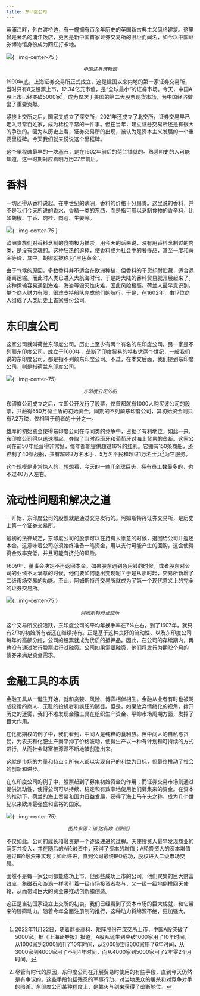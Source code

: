 ```yaml
---
title: 东印度公司
---
```


黄浦江畔，外白渡桥边，有一幢拥有百余年历史的英国新古典主义风格建筑。这里曾是著名的浦江饭店，更因是新中国首家证券交易所的旧址而闻名，如今以中国证券博物馆身份成为网红打卡地。

![](https://images.jieyu.ai/images/2023/02/voc/xshg_museum.jpeg){: .img-center-75 }
<center><i style="font-size: small">中国证券博物馆</i></center>

1990年底，上海证券交易所正式成立，这是建国以来内地的第一家证券交易所，当时只有8支股票上市，12.34亿元市值，是“全球最小”的证券市场。今天，中国A股上市已经突破5000家[^milestone1]，成为仅次于美国的第二大股票现货市场，为中国经济做出了重要贡献。

紧接上交所之后，国家又成立了深交所，2021年还成立了北交所，证券交易早已走入寻常百姓家，成为稀松平常的一件事。但在当年，建立证券交易所还是有很大的争议的。因为从历史上看，证券交易所的出现，被认为是资本主义发展的一个重要里程碑。今天我们就来说说这个里程碑。

这个里程碑最早的一块基石，是在1602年前后的荷兰铺就的。熟悉明史的人可能知道，这一时期对应着明万历27年前后。
# 香料
一切还得从香料说起。在中世纪的欧洲，香料的价格十分昂贵。这里说的香料，并不是我们今天所说的香水、香精一类的东西，而是指可用以烹制食物的香辛料，比如胡椒、丁香、肉桂、肉蔻、生姜等。

![](https://images.jieyu.ai/images/2023/02/voc/spices.jpg){: .img-center-75 }

欧洲贵族们对香料烹制的食物极为推崇，用今天的话来说，没有用香料烹制过的肉类，是没有灵魂的。这种狂热的追捧，使香料成为社会中的奢侈品，甚至一度和黄金等价，其中，胡椒就被称为“黑色黄金”。

由于气候的原因，多数香料并不适合在欧洲种植，但香料的干货却耐贮藏，适合远距离运输。而此时人类已进入大航海时代，于是跨大陆的香料贸易就开展起来了。这种运输容易遇到海难、海盗等毁灭性灾难，因此风险极高。荷兰人最早意识到，单个商人财力有限，很难支持船队完成他们的航行。于是，在1602年，由17位商人组成了人类历史上首家股份公司。

# 东印度公司
这家公司就叫荷兰东印度公司。历史上至少有两个有名的东印度公司。另一家是不列颠东印度公司，成立于1600年，垄断了印度贸易的特权达两个世纪，一般我们说的东印度公司，都是指不列颠东印度公司。不过，在本文后面，我们提到东印度公司，则是指荷兰东印度公司。

![](https://images.jieyu.ai/images/2023/02/voc/ship_Amsterdam.jpg){: .img-center-75}
<center><i style="font-size: small">东印度公司的船</i></center>

东印度公司成立之后，立即公开发行了股票，仅首都就有1000人购买该公司的股票，共融得650万荷兰盾的初始资金。同期的不列颠东印度公司，其初始资金则只有7.2万镑，仅相当于前者的十分之一。

雄厚的初始资金使得东印度公司在与同类的竞争中，占据了有利地位。如此一来，东印度公司得以迅速崛起，夺取了当时西班牙和葡萄牙对海上贸易的垄断。这家公司在前50年经营得非常好，每年都能提供超过16%的红利。它拥有150条商船，还控制了40条战船，共有超过2万名水手、5万名平民和超过1万名士兵[^soldiers]为它服务。

这个规模是非常惊人的，想想看，今天的一些IT全球巨头，拥有员工数最多的，也不过40万人左右。

# 流动性问题和解决之道

一开始，东印度公司的股票就是通过交易发行的。阿姆斯特丹证券交易所，是历史上第一个证券交易所。

最初的法律规定，东印度公司的股票可以在持有人愿意的时候，退回给公司并返还本金。这意味着公司必须始终准备一笔资金，用以支付可能产生的回购，这会使得资金效率变低，并且可能有挤兑的风险。

1609年，董事会决定不再返回本金。如果股东遇到急用钱的时候，或者股东对公司的业绩不太满意的时候，他们要如何退出变现呢？于是从那时起，交易所新增了二级市场交易的功能。至此，阿姆斯特丹交易所就成为了第一个现代意义上的完全的证券交易所。

![](https://images.jieyu.ai/images/2023/02/voc/amsterdam_exchange.jpeg){: .img-center-75 }
<center><i style="font-size: small">阿姆斯特丹证交所</i></center>


这个交易所交投活跃，东印度公司的平均年换手率在7%左右，到了1607年，就只有2/3的初始所有者还在继续持有。正是基于这种良好的流动性、以及东印度公司每年的高额分红，公司的股票就成为优质的抵押品。因此，在公司的存续期内，再也没有通过发行股票进行过融资。公司如果需要融资，他们将发行为期12个月的债券来满足资金需求。

# 金融工具的本质

金融工具从一诞生开始，就和贪婪、风险、博弈相伴相生。金融从业者有时也被骂成狡猾的商人、无耻的投机者和疯狂的赌徒。但是，如果放弃情绪化的视角，拨开历史的迷雾，我们不难发现金融工具在组织生产资金、平抑市场周期方面，发挥了巨大作用。

在化肥期权的例子中，我们看到，中间人是纯粹的食利族。但中间人的自私与贪婪，为农夫和化肥生产商平抑了价格波动，使得生产以一种有计划和可持续的方式进行，从而社会财富被源源不断地被创造出来。

这就是市场的力量和特点：所有人都以实现自己的利益为目标，但最终推动了社会的创新和进步。

在东印度公司的例子中，股票起到了募集初始资金的作用；而证券交易市场则通过提供流动性，使得公司可以持续、稳定和有效率地使用他们募集来的资金。在资本的推动下，荷兰的海上贸易和国力日益发展，获得了海上马车夫之称，成为几个世纪以来欧洲最强盛和富裕的国家。

![](https://images.jieyu.ai/images/2023/02/20230220202525.png){: .img-center-75}

<center><i style="font-size: small">图片来源：瑞.达利欧《原则》</i></center>

不仅如此。公司的成长和融资是一个逐级递进的过程。天使投资人最早发现商业的萌芽并投入，并在随后的A轮融资中，获得了资本的增值；A轮投资人的资本增值通过B轮融资来实现；如此递进，直到公司最终IPO成功，股权进入二级市场交易。

固然不是每一家公司都能成功上市，但那些成功上市的公司，他们聚集的巨大财富效应，象磁石和漩涡一样吸引着一级市场投资者参与，又一级一级地倒推回天使轮，从而带动巨大的资金来推动创新和创造。

这正是当初国家设立上交所的初衷。我们已经看到了资本市场的巨大成就，和它带来的磅礴动力。随着今年全面注册制的推行，这种动力将绵源不绝，更加强大。




[^milestone1]: 2022年11月22日，随着鼎泰高科、矩阵股份在深交所上市，中国A股突破了5000家。据《上海证券报》报道，A股从诞生到突破1000家用了10年时间，从1000家到2000家用了10年时间，从2000家到3000家用了6年时间，从3000家到4000家用了不到4年时间，而从4000家到5000家用了2年零2个月时间。

[^soldiers]: 尽管有时代的原因，东印度公司在开展贸易时使用的有些手段，直到今天仍然是有争议的。这些手段包括残忍的军事行动、对当地民众的屠杀和对竞争对手的暗杀。东印度公司某种程度上，是靠火与剑来获得了垄断地位。

